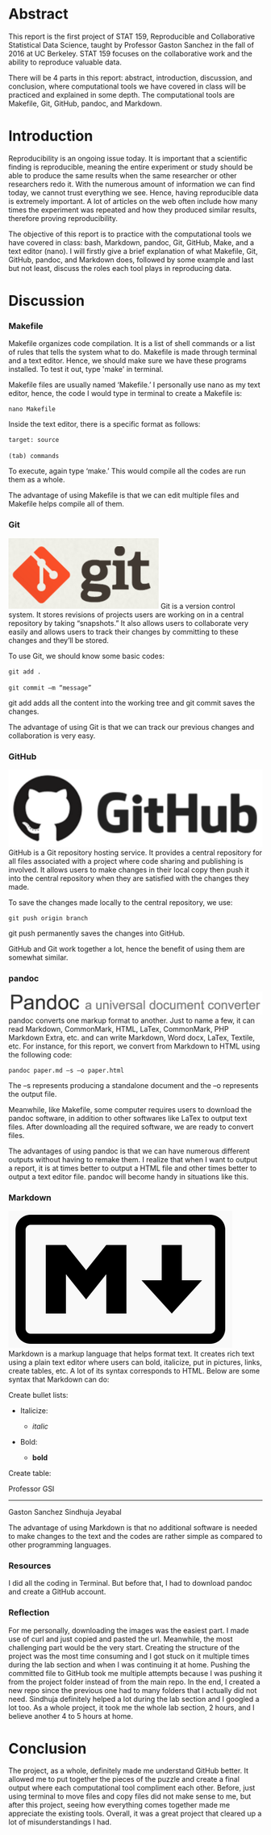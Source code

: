 Abstract
========

This report is the first project of STAT 159, Reproducible and
Collaborative Statistical Data Science, taught by Professor Gaston
Sanchez in the fall of 2016 at UC Berkeley. STAT 159 focuses on the
collaborative work and the ability to reproduce valuable data.

There will be 4 parts in this report: abstract, introduction,
discussion, and conclusion, where computational tools we have covered in
class will be practiced and explained in some depth. The computational
tools are Makefile, Git, GitHub, pandoc, and Markdown.

Introduction
============

Reproducibility is an ongoing issue today. It is important that a
scientific finding is reproducible, meaning the entire experiment or
study should be able to produce the same results when the same
researcher or other researchers redo it. With the numerous amount of
information we can find today, we cannot trust everything we see. Hence,
having reproducible data is extremely important. A lot of articles on
the web often include how many times the experiment was repeated and how
they produced similar results, therefore proving reproducibility.

The objective of this report is to practice with the computational tools
we have covered in class: bash, Markdown, pandoc, Git, GitHub, Make, and
a text editor (nano). I will firstly give a brief explanation of what
Makefile, Git, GitHub, pandoc, and Markdown does, followed by some
example and last but not least, discuss the roles each tool plays in
reproducing data.

Discussion
==========

### Makefile

Makefile organizes code compilation. It is a list of shell commands or a
list of rules that tells the system what to do. Makefile is made through
terminal and a text editor. Hence, we should make sure we have these
programs installed. To test it out, type 'make' in terminal.

Makefile files are usually named ‘Makefile.’ I personally use nano as my
text editor, hence, the code I would type in terminal to create a
Makefile is:

    nano Makefile

Inside the text editor, there is a specific format as follows:

    target: source

    (tab) commands

To execute, again type ‘make.’ This would compile all the codes are run
them as a whole.

The advantage of using Makefile is that we can edit multiple files and
Makefile helps compile all of them.

### Git

![Git logo](/Project1/images/git-logo.png) Git is a version control
system. It stores revisions of projects users are working on in a
central repository by taking “snapshots.” It also allows users to
collaborate very easily and allows users to track their changes by
committing to these changes and they’ll be stored.

To use Git, we should know some basic codes:

    git add .

    git commit –m “message”

git add adds all the content into the working tree and git commit saves
the changes.

The advantage of using Git is that we can track our previous changes and
collaboration is very easy.

### GitHub

![GitHub logo](/Project1/images/github-logo.png) GitHub is a Git
repository hosting service. It provides a central repository for all
files associated with a project where code sharing and publishing is
involved. It allows users to make changes in their local copy then push
it into the central repository when they are satisfied with the changes
they made.

To save the changes made locally to the central repository, we use:

    git push origin branch

git push permanently saves the changes into GitHub.

GitHub and Git work together a lot, hence the benefit of using them are
somewhat similar.

### pandoc

![pandoc logo](/Project1/images/pandoc-logo.png) pandoc converts one
markup format to another. Just to name a few, it can read Markdown,
CommonMark, HTML, LaTex, CommonMark, PHP Markdown Extra, etc. and can
write Markdown, Word docx, LaTex, Textile, etc. For instance, for this
report, we convert from Markdown to HTML using the following code:

    pandoc paper.md –s –o paper.html

The –s represents producing a standalone document and the –o represents
the output file.

Meanwhile, like Makefile, some computer requires users to download the
pandoc software, in addition to other softwares like LaTex to output
text files. After downloading all the required software, we are ready to
convert files.

The advantages of using pandoc is that we can have numerous different
outputs without having to remake them. I realize that when I want to
output a report, it is at times better to output a HTML file and other
times better to output a text editor file. pandoc will become handy in
situations like this.

### Markdown

![Markdown logo](/Project1/images/markdown-logo.png) Markdown is a
markup language that helps format text. It creates rich text using a
plain text editor where users can bold, italicize, put in pictures,
links, create tables, etc. A lot of its syntax corresponds to HTML.
Below are some syntax that Markdown can do:

Create bullet lists:

-   Italicize:

    -   *italic*
-   Bold:

    -   **bold**

Create table:

  Professor        GSI
  ---------------- ------------------
  Gaston Sanchez   Sindhuja Jeyabal

The advantage of using Markdown is that no additional software is needed
to make changes to the text and the codes are rather simple as compared
to other programming languages.

### Resources

I did all the coding in Terminal. But before that, I had to download
pandoc and create a GitHub account.

### Reflection

For me personally, downloading the images was the easiest part. I made
use of curl and just copied and pasted the url. Meanwhile, the most
challenging part would be the very start. Creating the structure of the
project was the most time consuming and I got stuck on it multiple times
during the lab section and when I was continuing it at home. Pushing the
committed file to GitHub took me multiple attempts because I was pushing
it from the project folder instead of from the main repo. In the end, I
created a new repo since the previous one had to many folders that I
actually did not need. Sindhuja definitely helped a lot during the lab
section and I googled a lot too. As a whole project, it took me the
whole lab section, 2 hours, and I believe another 4 to 5 hours at home.

Conclusion
==========

The project, as a whole, definitely made me understand GitHub better. It
allowed me to put together the pieces of the puzzle and create a final
output where each computational tool compliment each other. Before, just
using terminal to move files and copy files did not make sense to me,
but after this project, seeing how everything comes together made me
appreciate the existing tools. Overall, it was a great project that
cleared up a lot of misunderstandings I had.
